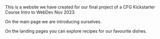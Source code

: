 This is a website we have created for our final project of a CFG Kickstarter Course Intro to WebDev Nov 2023.

On the main page we are introducing ourselves.

On the landing pages you can explore recipes for our favourite dishes.
